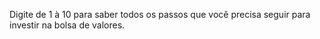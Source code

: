 Digite de 1 à 10 para saber todos os passos que você precisa seguir para investir na bolsa de valores.
